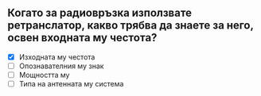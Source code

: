 ## Когато за радиовръзка използвате ретранслатор, какво трябва да знаете за него, освен входната му честота?

<!-- Верният отговор е отбелязан с [X] -->

- [X] Изходната му честота
- [ ] Опознавателния му знак
- [ ] Мощността му
- [ ] Типа на антенната му система
